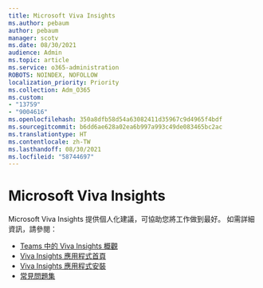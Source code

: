 ```yaml
---
title: Microsoft Viva Insights
ms.author: pebaum
author: pebaum
manager: scotv
ms.date: 08/30/2021
audience: Admin
ms.topic: article
ms.service: o365-administration
ROBOTS: NOINDEX, NOFOLLOW
localization_priority: Priority
ms.collection: Adm_O365
ms.custom:
- "13759"
- "9004616"
ms.openlocfilehash: 350a8dfb58d54a63082411d35967c9d4965f4bdf
ms.sourcegitcommit: b6dd6ae628a02ea6b997a993c49de083465bc2ac
ms.translationtype: HT
ms.contentlocale: zh-TW
ms.lasthandoff: 08/30/2021
ms.locfileid: "58744697"
---
```

# <a name="microsoft-viva-insights"></a>Microsoft Viva Insights

Microsoft Viva Insights 提供個人化建議，可協助您將工作做到最好。 如需詳細資訊，請參閱：

- [Teams 中的 Viva Insights 概觀](https://docs.microsoft.com/insights/viva-teams-app)
- [Viva Insights 應用程式首頁](https://docs.microsoft.com/insights/viva-insights-home)
- [Viva Insights 應用程式安裝](https://docs.microsoft.com/insights/viva-teams-app-install)
- [常見問題集](https://docs.microsoft.com/insights/viva-teams-app-faq)

